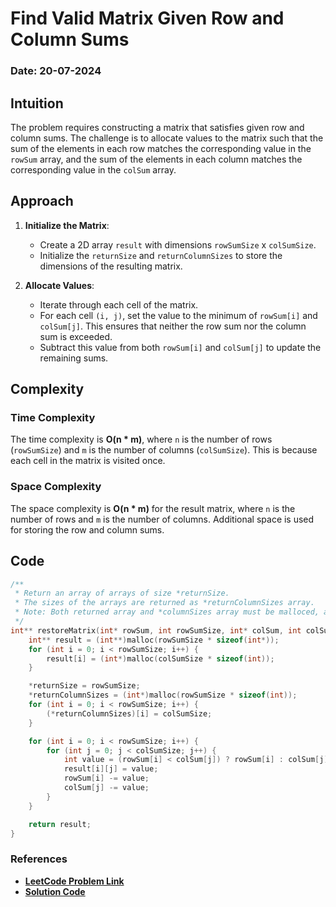 # Find Valid Matrix Given Row and Column Sums
### Date: 20-07-2024

## Intuition
The problem requires constructing a matrix that satisfies given row and column sums. The challenge is to allocate values to the matrix such that the sum of the elements in each row matches the corresponding value in the `rowSum` array, and the sum of the elements in each column matches the corresponding value in the `colSum` array.

## Approach
1. **Initialize the Matrix**:
    - Create a 2D array `result` with dimensions `rowSumSize` x `colSumSize`.
    - Initialize the `returnSize` and `returnColumnSizes` to store the dimensions of the resulting matrix.

2. **Allocate Values**:
    - Iterate through each cell of the matrix.
    - For each cell `(i, j)`, set the value to the minimum of `rowSum[i]` and `colSum[j]`. This ensures that neither the row sum nor the column sum is exceeded.
    - Subtract this value from both `rowSum[i]` and `colSum[j]` to update the remaining sums.

## Complexity

### Time Complexity
The time complexity is **O(n * m)**, where `n` is the number of rows (`rowSumSize`) and `m` is the number of columns (`colSumSize`). This is because each cell in the matrix is visited once.

### Space Complexity
The space complexity is **O(n * m)** for the result matrix, where `n` is the number of rows and `m` is the number of columns. Additional space is used for storing the row and column sums.

## Code
```c
/**
 * Return an array of arrays of size *returnSize.
 * The sizes of the arrays are returned as *returnColumnSizes array.
 * Note: Both returned array and *columnSizes array must be malloced, assume caller calls free().
 */
int** restoreMatrix(int* rowSum, int rowSumSize, int* colSum, int colSumSize, int* returnSize, int** returnColumnSizes) {
    int** result = (int**)malloc(rowSumSize * sizeof(int*));
    for (int i = 0; i < rowSumSize; i++) {
        result[i] = (int*)malloc(colSumSize * sizeof(int));
    }

    *returnSize = rowSumSize;
    *returnColumnSizes = (int*)malloc(rowSumSize * sizeof(int));
    for (int i = 0; i < rowSumSize; i++) {
        (*returnColumnSizes)[i] = colSumSize;
    }

    for (int i = 0; i < rowSumSize; i++) {
        for (int j = 0; j < colSumSize; j++) {
            int value = (rowSum[i] < colSum[j]) ? rowSum[i] : colSum[j];
            result[i][j] = value;
            rowSum[i] -= value;
            colSum[j] -= value;
        }
    }

    return result;
}
```

### References
- **[LeetCode Problem Link](https://leetcode.com/problems/find-valid-matrix-given-row-and-column-sums/)**
- **[Solution Code](./1605.c)**
